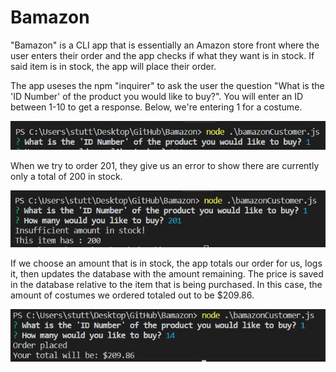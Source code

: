 # Bamazon

"Bamazon" is a CLI app that is essentially an Amazon store front where the user enters their order and the app checks if what they want is in stock. If said item is in stock, the app will place their order.

The app useses the npm "inquirer" to ask the user the question "What is the 'ID Number' of the product you would like to buy?". You will enter an ID between 1-10 to get a response. Below, we're entering 1 for a costume.

![picture](Images/Capture1.JPG)

When we try to order 201, they give us an error to show there are currently only a total of 200 in stock.

![picture](Images/Capture2.JPG)

If we choose an amount that is in stock, the app totals our order for us, logs it, then updates the database with the amount remaining. The price is saved in the database relative to the item that is being purchased. In this case, the amount of costumes we ordered totaled out to be $209.86.

![picture](Images/Capture3.JPG)
